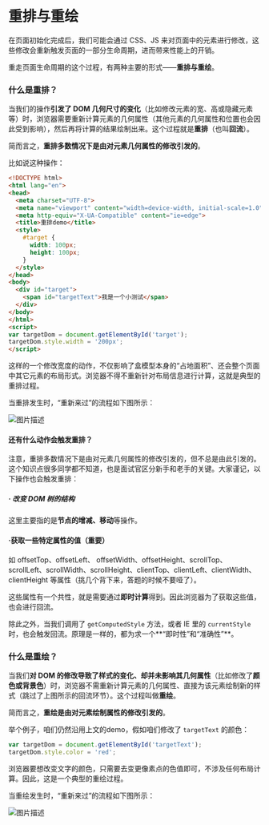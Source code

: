 # 重排与重绘

在页面初始化完成后，我们可能会通过 CSS、JS 来对页面中的元素进行修改，这些修改会重新触发页面的一部分生命周期，进而带来性能上的开销。

重走页面生命周期的这个过程，有两种主要的形式——**重排与重绘**。

### 什么是重排？

当我们的操作**引发了 DOM 几何尺寸的变化**（比如修改元素的宽、高或隐藏元素等）时，浏览器需要重新计算元素的几何属性（其他元素的几何属性和位置也会因此受到影响），然后再将计算的结果绘制出来。这个过程就是**重排**（也叫**回流**）。

简而言之，**重排多数情况下是由对元素几何属性的修改引发的**。

比如说这种操作：

```html
<!DOCTYPE html>
<html lang="en">
<head>
  <meta charset="UTF-8">
  <meta name="viewport" content="width=device-width, initial-scale=1.0">
  <meta http-equiv="X-UA-Compatible" content="ie=edge">
  <title>重排demo</title>
  <style> 
    #target {
      width: 100px;
      height: 100px;
    }
  </style>
</head>
<body>
  <div id="target">
    <span id="targetText">我是一个小测试</span>
  </div>
</body>
</html>
<script>
var targetDom = document.getElementById('target');
targetDom.style.width = '200px';
</script>
```

这样的一个修改宽度的动作，不仅影响了盒模型本身的“占地面积”、还会整个页面中其它元素的布局形式。浏览器不得不重新针对布局信息进行计算，这就是典型的重排过程。

当重排发生时，“重新来过”的流程如下图所示：

![图片描述](https://tva1.sinaimg.cn/large/0081Kckwgy1gl9rbddh90j30r005s3z4.jpg)

#### 还有什么动作会触发重排？

注意，重排多数情况下是由对元素几何属性的修改引发的，但不总是由此引发的。这个知识点很多同学都不知道，也是面试官区分新手和老手的关键。大家谨记，以下操作也会触发重排：

##### · 改变 DOM 树的结构

这里主要指的是**节点的增减、移动**等操作。

#### ·获取一些特定属性的值（重要）

如 offsetTop、offsetLeft、 offsetWidth、offsetHeight、scrollTop、scrollLeft、scrollWidth、scrollHeight、clientTop、clientLeft、clientWidth、clientHeight 等属性（挑几个背下来，答题的时候不要哑了）。

这些属性有一个共性，就是需要通过**即时计算**得到。因此浏览器为了获取这些值，也会进行回流。

除此之外，当我们调用了 `getComputedStyle` 方法，或者 IE 里的 `currentStyle` 时，也会触发回流。原理是一样的，都为求一个**“即时性”和“准确性”**。



### 什么是重绘？

当我们**对 DOM 的修改导致了样式的变化、却并未影响其几何属性**（比如修改了**颜色或背景色**）时，浏览器不需重新计算元素的几何属性、直接为该元素绘制新的样式（跳过了上图所示的回流环节）。这个过程叫做**重绘**。

简而言之，**重绘是由对元素绘制属性的修改引发的**。

举个例子，咱们仍然沿用上文的demo，假如咱们修改了 `targetText` 的颜色：

```js
var targetDom = document.getElementById('targetText');
targetDom.style.color = 'red';
```

浏览器要想改变文字的颜色，只需要去变更像素点的色值即可，不涉及任何布局计算。因此，这是一个典型的重绘过程。

当重绘发生时，“重新来过”的流程如下图所示：

![图片描述](https://tva1.sinaimg.cn/large/0081Kckwgy1gl9rbeec6vj30r806ajrz.jpg)